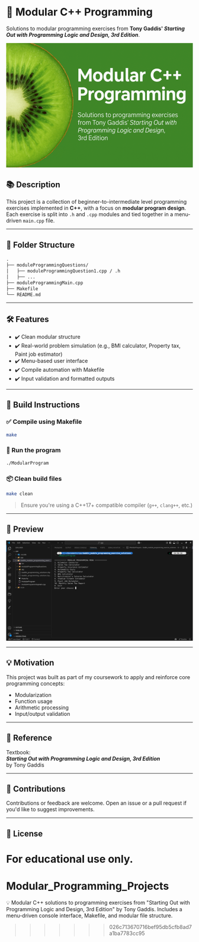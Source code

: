 # 🧠 Modular C++ Programming
Solutions to modular programming exercises from **Tony Gaddis' _Starting Out with Programming Logic and Design, 3rd Edition_**.

![Banner](./banner.png)

## 📚 Description
This project is a collection of beginner-to-intermediate level programming exercises implemented in **C++**, with a focus on **modular program design**. Each exercise is split into `.h` and `.cpp` modules and tied together in a menu-driven `main.cpp` file.

---

## 📂 Folder Structure

```
.
├── moduleProgrammingQuestions/
│   ├── moduleProgrammingQuestion1.cpp / .h
│   ├── ...
├── moduleProgrammingMain.cpp
├── Makefile
└── README.md
```

---

## 🛠 Features

- ✔️ Clean modular structure
- ✔️ Real-world problem simulation (e.g., BMI calculator, Property tax, Paint job estimator)
- ✔️ Menu-based user interface
- ✔️ Compile automation with Makefile
- ✔️ Input validation and formatted outputs

---

## 🔧 Build Instructions

### ✅ Compile using Makefile
```bash
make
```

### 🏃 Run the program
```bash
./ModularProgram
```

### 📦 Clean build files
```bash
make clean
```

> Ensure you're using a C++17+ compatible compiler (`g++`, `clang++`, etc.)

---

## 📸 Preview

![Menu Preview](./preview.png)

---

## 💡 Motivation

This project was built as part of my coursework to apply and reinforce core programming concepts:
- Modularization
- Function usage
- Arithmetic processing
- Input/output validation

---

## 📘 Reference

Textbook:  
**_Starting Out with Programming Logic and Design, 3rd Edition_**  
by Tony Gaddis

---

## 🙌 Contributions

Contributions or feedback are welcome. Open an issue or a pull request if you'd like to suggest improvements.

---

## 📜 License

For educational use only.
=======
# Modular_Programming_Projects
💡 Modular C++ solutions to programming exercises from "Starting Out with Programming Logic and Design, 3rd Edition" by Tony Gaddis. Includes a menu-driven console interface, Makefile, and modular file structure.
>>>>>>> 026c713670716bef95db5cfb8ad7a1ba7783cc95
